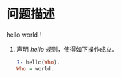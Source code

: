 # 问题描述

hello world！

1. 声明 *hello* 规则，使得如下操作成立。

    ```prolog
    ?- hello(Who).
    Who = world.
    ```
